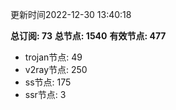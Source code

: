 更新时间2022-12-30 13:40:18

**总订阅: 73**
**总节点: 1540**
**有效节点: 477**
- trojan节点: 49
- v2ray节点: 250
- ss节点: 175
- ssr节点: 3
